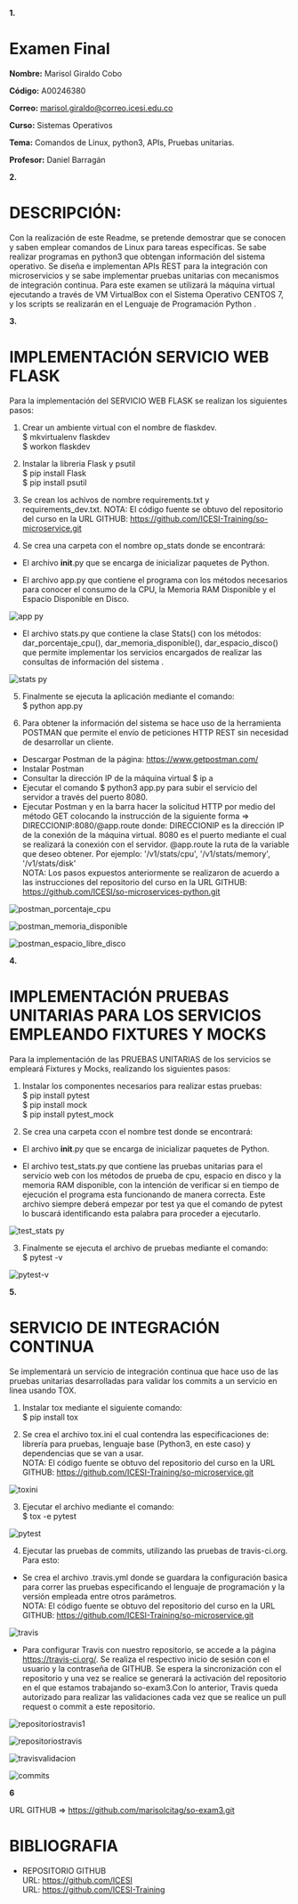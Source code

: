 **1.**
# Examen Final 
**Nombre:** Marisol Giraldo Cobo

**Código:** A00246380

**Correo:** marisol.giraldo@correo.icesi.edu.co

**Curso:** Sistemas Operativos

**Tema:**  Comandos de Linux, python3, APIs, Pruebas unitarias.

**Profesor:** Daniel Barragán

**2.**
# DESCRIPCIÓN:
Con la realización de este Readme, se pretende demostrar que se conocen y saben emplear comandos de Linux para tareas específicas. Se sabe realizar programas en python3 que obtengan información del sistema operativo. Se diseña e implementan APIs REST para la integración con microservicios y se sabe implementar pruebas unitarias con mecanismos de integración continua. Para este examen se utilizará la máquina virtual ejecutando a través de VM VirtualBox con el Sistema Operativo CENTOS 7, y los scripts se realizarán en el Lenguaje de Programación Python .

**3.**
# IMPLEMENTACIÓN SERVICIO WEB FLASK
Para la implementación del SERVICIO WEB FLASK se realizan los siguientes pasos:                                                         
1. Crear un ambiente virtual con el nombre de flaskdev.                                                                                  
$ mkvirtualenv flaskdev                                                                                                                  
$ workon flaskdev

2. Instalar la libreria Flask y psutil                                                                                                    
$ pip install Flask                                                                                                                      
$ pip install psutil

3. Se crean los achivos de nombre requirements.txt y requirements_dev.txt.
   NOTA: El código fuente se obtuvo del repositorio del curso en la URL GITHUB: https://github.com/ICESI-Training/so-microservice.git

4. Se crea una carpeta con el nombre op_stats donde se encontrará:
- El archivo __init__.py que se encarga de inicializar paquetes de Python. 

- El archivo app.py que contiene el programa con los métodos necesarios para conocer el consumo de la CPU, la Memoria RAM Disponible y     el Espacio Disponible en Disco.

![app py](https://user-images.githubusercontent.com/35766585/40526334-79d17a68-5fab-11e8-9927-fd895f786801.png)

- El archivo stats.py que contiene la clase Stats() con los métodos: dar_porcentaje_cpu(), dar_memoria_disponible(), dar_espacio_disco()   que permite implementar los servicios encargados de realizar las consultas de información del sistema .

![stats py](https://user-images.githubusercontent.com/35766585/40526355-9fc0f53c-5fab-11e8-8528-7040a6c5b248.png)

5. Finalmente se ejecuta la aplicación mediante el comando:                                                                              
$ python app.py

6. Para obtener la información  del sistema se hace uso de la herramienta POSTMAN que permite el envío de peticiones HTTP REST sin          necesidad de desarrollar un cliente.
- Descargar Postman de la página: https://www.getpostman.com/
- Instalar Postman 
- Consultar la dirección IP de la máquina virtual $ ip a
- Ejecutar el comando $ python3 app.py para subir el servicio del servidor a través del puerto 8080.
- Ejecutar Postman y en la barra hacer la solicitud HTTP por medio del método GET colocando la instrucción de la siguiente forma => 
  DIRECCIONIP:8080/@app.route donde:
  DIRECCIONIP es la dirección IP de la conexión de la máquina virtual.
  8080 es el puerto mediante el cual se realizará la conexión con el servidor.
  @app.route la ruta de la variable que deseo obtener. Por ejemplo: '/v1/stats/cpu', '/v1/stats/memory', '/v1/stats/disk'                 
NOTA: Los pasos expuestos anteriormente se realizaron de acuerdo a las instrucciones del repositorio del curso en la URL GITHUB: https://github.com/ICESI/so-microservices-python.git

![postman_porcentaje_cpu](https://user-images.githubusercontent.com/35766585/40572037-9ee31bf0-6068-11e8-8bdf-78aaa6471328.png)

![postman_memoria_disponible](https://user-images.githubusercontent.com/35766585/40571862-1e86b55e-6066-11e8-9ebb-189936d2b63c.png)

![postman_espacio_libre_disco](https://user-images.githubusercontent.com/35766585/40571765-5bfc7d6c-6064-11e8-814b-b3fafe89e234.png)


**4.**
# IMPLEMENTACIÓN PRUEBAS UNITARIAS PARA LOS SERVICIOS EMPLEANDO FIXTURES Y MOCKS
Para la implementación de las PRUEBAS UNITARIAS de los servicios se empleará Fixtures y Mocks, realizando los siguientes pasos:

1. Instalar los componentes necesarios para realizar estas pruebas:                                                                        
$ pip install pytest                                                                                                                      
$ pip install mock                                                                                                                        
$ pip install pytest_mock

2. Se crea una carpeta ccon el nombre test donde se encontrará:
- El archivo __init__.py que se encarga de inicializar paquetes de Python.
 
- El archivo test_stats.py que contiene las pruebas unitarias para el servicio web con los métodos de prueba de cpu, espacio en disco y la memoria RAM  disponible, con la intención de verificar si en tiempo de ejecución el programa esta funcionando de manera correcta. Este archivo siempre deberá empezar por test ya que el comando de pytest lo buscará identificando esta palabra para proceder a ejecutarlo.

![test_stats py](https://user-images.githubusercontent.com/35766585/40526568-0dc51f9e-5fad-11e8-8414-0c37f7220ade.png)

3. Finalmente se ejecuta el archivo de pruebas mediante el comando:                                                                      
$ pytest -v

![pytest-v](https://user-images.githubusercontent.com/35766585/40571907-dd2fff60-6066-11e8-94cb-13754b8320c3.png)

**5.** 
# SERVICIO DE INTEGRACIÓN CONTINUA
Se implementará un servicio de integración continua que hace uso de las pruebas unitarias desarrolladas para validar los commits a un servicio en linea usando TOX.

1. Instalar tox mediante el siguiente comando:                                                                                            
$ pip install tox

2. Se crea el archivo tox.ini el cual contendra las especificaciones de: librería para pruebas, lenguaje base (Python3, en este caso) y dependencias que se van a usar.                                                                                                          
NOTA: El código fuente se obtuvo del repositorio del curso en la URL GITHUB: https://github.com/ICESI-Training/so-microservice.git

![toxini](https://user-images.githubusercontent.com/35766585/40526669-a58393ba-5fad-11e8-8450-4a2f815cdc3d.png)

3. Ejecutar el archivo mediante el comando:                                                                                              
$ tox -e pytest

![pytest](https://user-images.githubusercontent.com/35766585/40527018-ab878742-5faf-11e8-8028-f802ee92c3f5.png)


4. Ejecutar las pruebas de commits, utilizando las pruebas de travis-ci.org. Para esto:
- Se crea el archivo .travis.yml donde se guardara la configuración basica para correr las pruebas especificando el lenguaje de programación y la versión empleada entre otros parámetros.                                                                                
NOTA: El código fuente se obtuvo del repositorio del curso en la URL GITHUB: https://github.com/ICESI-Training/so-microservice.git

![travis](https://user-images.githubusercontent.com/35766585/40526843-bf472158-5fae-11e8-93a2-abf223787fb1.png)

- Para configurar Travis con nuestro repositorio, se accede a la página https://travis-ci.org/. Se realiza el respectivo inicio de sesión con el usuario y la contraseña de GITHUB. Se espera la sincronización con el repositorio y una vez se realice se generará la activación del repositorio en el que estamos trabajando so-exam3.Con lo anterior, Travis queda autorizado para realizar las validaciones cada vez que se realice un pull request o commit a este repositorio. 

![repositoriostravis1](https://user-images.githubusercontent.com/35766585/40571566-8662a1ca-6060-11e8-9361-56f180a4c81a.png)

![repositoriostravis](https://user-images.githubusercontent.com/35766585/40571567-9a87a9c0-6060-11e8-9e74-3831d11dea4f.png)

![travisvalidacion](https://user-images.githubusercontent.com/35766585/40526960-636be50c-5faf-11e8-8bad-ac526a52f14d.png)

![commits](https://user-images.githubusercontent.com/35766585/40526996-91670892-5faf-11e8-942a-006afb1b7da5.png)


**6**

URL GITHUB => https://github.com/marisolcitag/so-exam3.git


# BIBLIOGRAFIA

- REPOSITORIO GITHUB                                                                                                                      
  URL: https://github.com/ICESI                                                                                                             
  URL: https://github.com/ICESI-Training




